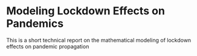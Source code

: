 # Modeling Lockdown Effects on Pandemics 
This is a short technical report on the mathematical modeling of lockdown effects on pandemic  propagation
